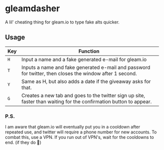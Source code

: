 # gleamdasher
A lil' cheating thing for gleam.io to type fake alts quicker.

## Usage
Key | Function
--- | ---
`H` | Input a name and a fake generated e-mail for gleam.io
`T` | Inputs a name and fake generated e-mail and password for twitter, then closes the window after 1 second.
`Y` | Same as H, but also adds a date if the giveaway asks for that.
`G` | Creates a new tab and goes to the twitter sign up site, faster than waiting for the confirmation button to appear.

### P.S.
I am aware that gleam.io will eventually put you in a cooldown after repeated use, and twitter will require a phone number for new accounts. To combat this, use a VPN. If you run out of VPN's, wait for the cooldowns to end. (if they do 🤔)
